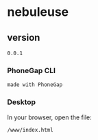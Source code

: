 # nebuleuse

## version
    0.0.1
### PhoneGap CLI

    made with PhoneGap

### Desktop

In your browser, open the file:

    /www/index.html
